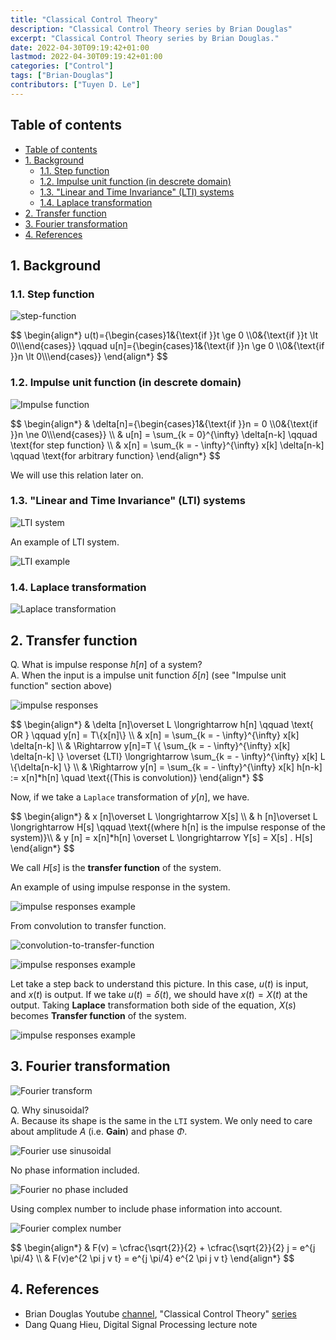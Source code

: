 ```yaml
---
title: "Classical Control Theory"
description: "Classical Control Theory series by Brian Douglas"
excerpt: "Classical Control Theory series by Brian Douglas."
date: 2022-04-30T09:19:42+01:00
lastmod: 2022-04-30T09:19:42+01:00
categories: ["Control"]
tags: ["Brian-Douglas"]
contributors: ["Tuyen D. Le"]
---
```


## Table of contents

- [Table of contents](#table-of-contents)
- [1. Background](#1-background)
  - [1.1. Step function](#11-step-function)
  - [1.2. Impulse unit function (in descrete domain)](#12-impulse-unit-function-in-descrete-domain)
  - [1.3. "Linear and Time Invariance" (LTI) systems](#13-linear-and-time-invariance-lti-systems)
  - [1.4. Laplace transformation](#14-laplace-transformation)
- [2. Transfer function](#2-transfer-function)
- [3. Fourier transformation](#3-fourier-transformation)
- [4. References](#4-references)

## 1. Background

### 1.1. Step function

![step-function](images/step-function.jpg)

<div>
$$
\begin{align*}
    u(t)={\begin{cases}1&{\text{if }}t \ge 0 \\0&{\text{if }}t \lt 0\\\end{cases}}
    \qquad
    u[n]={\begin{cases}1&{\text{if }}n \ge 0 \\0&{\text{if }}n \lt 0\\\end{cases}}
\end{align*}
$$
</div>

### 1.2. Impulse unit function (in descrete domain)

![Impulse function](images/impulse-function.jpg)

<div>
$$
\begin{align*}
    & \delta[n]={\begin{cases}1&{\text{if }}n = 0 \\0&{\text{if }}n \ne 0\\\end{cases}} \\
    & u[n] = \sum_{k = 0}^{\infty} \delta[n-k] \qquad \text{for step function} \\
    & x[n] = \sum_{k = - \infty}^{\infty} x[k] \delta[n-k] \qquad \text{for arbitrary function}
\end{align*}
$$
</div>

We will use this relation later on.

### 1.3. "Linear and Time Invariance" (LTI) systems

![LTI system](images/LTI-system.jpg)

An example of LTI system.

![LTI example](images/LTI-example.jpg)

### 1.4. Laplace transformation

![Laplace transformation](images/Laplace-transform.png)

## 2. Transfer function

Q. What is impulse response $h[n]$ of a system?  
A. When the input is a impulse unit function $\delta [n]$ (see "Impulse unit function" section above)

![impulse responses](images/impulse-response.jpg)

<div>
$$
\begin{align*}
    & \delta [n]\overset L \longrightarrow h[n] \qquad \text{ OR } \qquad y[n] = T\{x[n]\} \\
    & x[n] = \sum_{k = - \infty}^{\infty} x[k] \delta[n-k] \\
    & \Rightarrow y[n]=T \{ \sum_{k = - \infty}^{\infty} x[k] \delta[n-k] \} \overset {LTI} \longrightarrow  \sum_{k = - \infty}^{\infty} x[k] L \{\delta[n-k] \} \\
    & \Rightarrow y[n] = \sum_{k = - \infty}^{\infty} x[k]  h[n-k] := x[n]*h[n] \quad \text{(This is convolution)}
\end{align*}
$$
</div>

Now, if we take a `Laplace` transformation of $y[n]$, we have.

<div>
$$
\begin{align*}
    & x [n]\overset L \longrightarrow X[s] \\
    & h [n]\overset L \longrightarrow H[s] \qquad \text{(where h[n] is the impulse response of the system)}\\
    & y [n] = x[n]*h[n] \overset L \longrightarrow Y[s] = X[s] . H[s]
\end{align*}
$$
</div>

We call $H[s]$ is the **transfer function** of the system.

An example of using impulse response in the system.

![impulse responses example](images/impulse-response-example.jpg)

From convolution to transfer function.

![convolution-to-transfer-function](images/convolution-to-transfer-function.jpg)

![impulse responses example](images/impulse-response-example-2.jpg)

Let take a step back to understand this picture. In this case, $u(t)$ is input, and $x(t)$ is output. If we take $u(t)=\delta (t)$, we should have $x(t)=X(t)$ at the output. Taking **Laplace** transformation both side of the equation, $X(s)$ becomes **Transfer function** of the system.

![impulse responses example](images/impulse-response-example-explain.jpg)

## 3. Fourier transformation

![Fourier transform](images/Fourier-transform.png)

Q. Why sinusoidal?  
A. Because its shape is the same in the `LTI` system. We only need to care about amplitude $A$ (i.e. **Gain**) and phase $\Phi$.

![Fourier use sinusoidal](images/Fourier-why-sin.png)

No phase information included.

![Fourier no phase included](images/Fourier-no-phase.png)

Using complex number to include phase information into account.

![Fourier complex number](images/Fourier-complex.png)

<div>
$$
\begin{align*}
    & F(v) = \cfrac{\sqrt{2}}{2} + \cfrac{\sqrt{2}}{2} j = e^{j \pi/4} \\
    & F(v)e^{2 \pi j v t} = e^{j \pi/4} e^{2 \pi j v t}
\end{align*}
$$
</div>

## 4. References

- Brian Douglas Youtube [channel](https://www.youtube.com/user/ControlLectures), "Classical Control Theory" [series](https://www.youtube.com/playlist?list=PLUMWjy5jgHK1NC52DXXrriwihVrYZKqjk)
- Dang Quang Hieu, Digital Signal Processing lecture note
